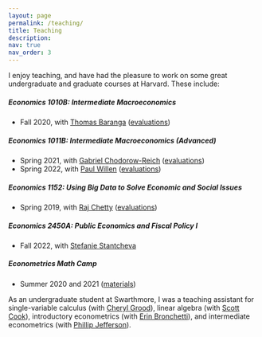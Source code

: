 ```yaml
---
layout: page
permalink: /teaching/
title: Teaching
description:  
nav: true
nav_order: 3
---
```


I enjoy teaching, and have had the pleasure to work on some great undergraduate and graduate courses at Harvard. These include:

##### Economics 1010B: Intermediate Macroeconomics
  - Fall 2020, with [Thomas Baranga](https://economics.harvard.edu/people/thomas-baranga) ([evaluations](https://mdroste.com/files/evaluations_ec1010b_fall2020.pdf))

##### Economics 1011B: Intermediate Macroeconomics (Advanced)
  - Spring 2021, with [Gabriel Chodorow-Reich](https://scholar.harvard.edu/chodorow-reich/home) ([evaluations](https://mdroste.com/files/evaluations_ec1011b_spring2021.pdf))
  - Spring 2022, with [Paul Willen](https://www.bostonfed.org/people/bank/paul-willen.aspx) ([evaluations](https://mdroste.com/files/evaluations_ec1011b_spring2022.pdf))

##### Economics 1152: Using Big Data to Solve Economic and Social Issues
  - Spring 2019, with [Raj Chetty](https://www.rajchetty.com/) ([evaluations](https://mdroste.com/files/evaluations_ec1152_spring2019.pdf))

##### Economics 2450A: Public Economics and Fiscal Policy I
  - Fall 2022, with [Stefanie Stantcheva](https://scholar.harvard.edu/stantcheva/home)

##### Econometrics Math Camp
  - Summer 2020 and 2021 ([materials](http://www.github.com/mdroste/metrics-mathcamp-2021))

As an undergraduate student at Swarthmore, I was a teaching assistant for single-variable calculus (with [Cheryl Grood](https://grood.domains.swarthmore.edu/)), linear algebra (with [Scott Cook](https://faculty.tarleton.edu/scook/)), introductory econometrics (with [Erin Bronchetti](https://www.swarthmore.edu/profile/erin-todd-bronchetti)), and intermediate econometrics (with [Phillip Jefferson](https://www.federalreserve.gov/aboutthefed/bios/board/jefferson.htm)).